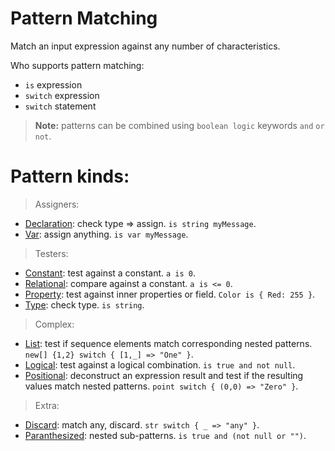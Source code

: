 Pattern Matching
==============

Match an input expression against any number of characteristics.

Who supports pattern matching:
- `is` expression
- `switch` expression
- `switch` statement

> **Note:** patterns can be combined using `boolean logic` keywords `and` `or` `not`.

Pattern kinds:
==============

> Assigners:
- [Declaration](kinds/declaration.md): check type => assign. `is string myMessage`.
- [Var](kinds/var.md): assign anything. `is var myMessage`.

> Testers:
- [Constant](kinds/constant.md): test against a constant. `a is 0`.
- [Relational](kinds/relational.md): compare against a constant. `a is <= 0`.
- [Property](kinds/property.md): test against inner properties or field. `Color is { Red: 255 }`.
- [Type](kinds/type.md): check type. `is string`.

> Complex:
- [List](kinds/list.md): test if sequence elements match corresponding nested patterns. `new[] {1,2} switch { [1,_] => "One" }`.
- [Logical](kinds/logical.md): test against a logical combination. `is true and not null`.
- [Positional](kinds/positional.md): deconstruct an expression result and test if the resulting values match nested patterns. `point switch { (0,0) => "Zero" }`.

> Extra:
- [Discard](kinds/discard.md): match any, discard. `str switch { _ => "any" }`.
- [Paranthesized](kinds/paranthesized.md): nested sub-patterns. `is true and (not null or "")`.

